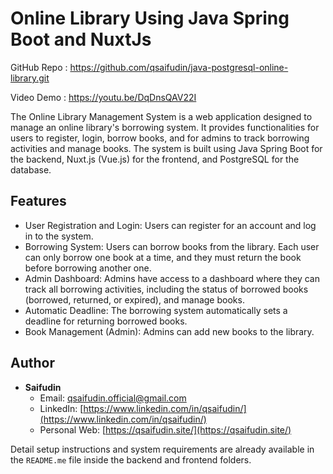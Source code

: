 # Online Library Using Java Spring Boot and NuxtJs

GitHub Repo : https://github.com/qsaifudin/java-postgresql-online-library.git

Video Demo : https://youtu.be/DqDnsQAV22I

The Online Library Management System is a web application designed to manage an online library's borrowing system. It provides functionalities for users to register, login, borrow books, and for admins to track borrowing activities and manage books. The system is built using Java Spring Boot for the backend, Nuxt.js (Vue.js) for the frontend, and PostgreSQL for the database.

## Features
- User Registration and Login: Users can register for an account and log in to the system.
- Borrowing System: Users can borrow books from the library. Each user can only borrow one book at a time, and they must return the book before borrowing another one.
- Admin Dashboard: Admins have access to a dashboard where they can track all borrowing activities, including the status of borrowed books (borrowed, returned, or expired), and manage books.
- Automatic Deadline: The borrowing system automatically sets a deadline for returning borrowed books.
- Book Management (Admin): Admins can add new books to the library.

## Author

- **Saifudin**
  - Email: qsaifudin.official@gmail.com
  - LinkedIn: [https://www.linkedin.com/in/qsaifudin/](https://www.linkedin.com/in/qsaifudin/)
  - Personal Web: [https://qsaifudin.site/](https://qsaifudin.site/)

Detail setup instructions and system requirements are already available in the `README.me` file inside the backend and frontend folders.
